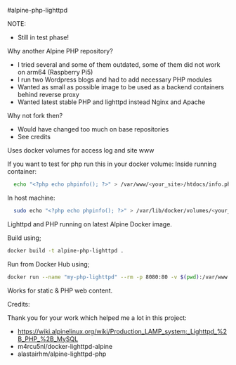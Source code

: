 #alpine-php-lighttpd

NOTE:
- Still in test phase!

Why another Alpine PHP repository?
- I tried several and some of them outdated, some of them did not work on arm64 (Raspberry Pi5)
- I run two Wordpress blogs and had to add necessary PHP modules
- Wanted as small as possible image to be used as a backend containers behind reverse proxy
- Wanted latest stable PHP and lighttpd instead Nginx and Apache

Why not fork then?
- Would have changed too much on base repositories
- See credits

Uses docker volumes for access log and site www

If you want to test for php run this in your docker volume:
Inside running container:
```bash
  echo "<?php echo phpinfo(); ?>" > /var/www/<your_site>/htdocs/info.php
```
In host machine:
```bash
  sudo echo "<?php echo phpinfo(); ?>" > /var/lib/docker/volumes/<your_volume>/_data
```
Lighttpd and PHP running on latest Alpine Docker image.

Build using;

```bash
docker build -t alpine-php-lighttpd .
```

Run from Docker Hub using;

```bash
docker run --name "my-php-lighttpd" --rm -p 8080:80 -v $(pwd):/var/www pkilpo/alpine-php-lighttpd
```

Works for static & PHP web content.

Credits:

Thank you for your work which helped me a lot in this project:
- https://wiki.alpinelinux.org/wiki/Production_LAMP_system:_Lighttpd_%2B_PHP_%2B_MySQL
- m4rcu5nl/docker-lighttpd-alpine
- alastairhm/alpine-lighttpd-php
